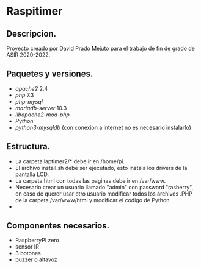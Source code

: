 # Raspitimer

## Descripcion.

Proyecto creado por David Prado Mejuto para el trabajo de fin de grado de ASIR 2020-2022.

## Paquetes y versiones.
- *apache2* 2.4
- *php* 7.3
- *php-mysql*
- *mariadb-server* 10.3
- *libapache2-mod-php*
- *Python*
- *python3-mysqldb* (con conexion a internet no es necesario instalarlo)

## Estructura.
- La carpeta laptimer2/* debe ir en /home/pi.
- El archivo install.sh debe ser ejecutado, esto instala los drivers de la pantalla LCD.
- La carpeta html con todas las paginas debe ir en /var/www.
- Necesario crear un usuario llamado "admin" con password "rasberry", en caso de querer usar otro usuario modificar todos los archivos .PHP de la carpeta /var/www/html y modificar el codigo de Python.
- 
## Componentes necesarios.
- RaspberryPI zero 
- sensor IR
- 3 botones 
- buzzer o altavoz

